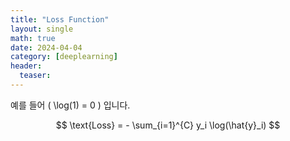 ```yaml
---
title: "Loss Function"
layout: single
math: true
date: 2024-04-04
category: [deeplearning]
header:
  teaser: 
---
```

<!--more-->
예를 들어 \( \log(1) = 0 \) 입니다.

$$ 
\text{Loss} = - \sum_{i=1}^{C} y_i \log(\hat{y}_i)
$$
